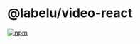 # @labelu/video-react

[![npm](https://img.shields.io/npm/v/%40labelu/video-react.svg)](https://www.npmjs.com/package/@labelu/video-react)
